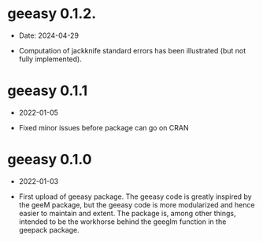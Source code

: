 # geeasy 0.1.2. 

* Date: 2024-04-29

* Computation of jackknife standard errors has been illustrated (but
  not fully implemented).

# geeasy 0.1.1

* 2022-01-05

* Fixed minor issues before package can go on CRAN

# geeasy 0.1.0

* 2022-01-03

* First upload of geeasy package. The geeasy code is greatly inspired
  by the geeM package, but the geeasy code is more modularized and
  hence easier to maintain and extent. The package is, among other
  things, intended to be the workhorse behind the geeglm function in
  the geepack package.

